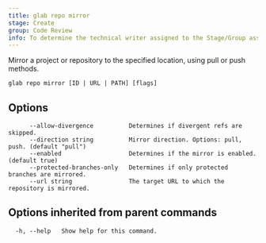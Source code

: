 ```yaml
---
title: glab repo mirror
stage: Create
group: Code Review
info: To determine the technical writer assigned to the Stage/Group associated with this page, see https://about.gitlab.com/handbook/product/ux/technical-writing/#assignments
---
```


<!--
This documentation is auto generated by a script.
Please do not edit this file directly. Run `make gen-docs` instead.
-->

Mirror a project or repository to the specified location, using pull or push methods.

```plaintext
glab repo mirror [ID | URL | PATH] [flags]
```

## Options

```plaintext
      --allow-divergence          Determines if divergent refs are skipped.
      --direction string          Mirror direction. Options: pull, push. (default "pull")
      --enabled                   Determines if the mirror is enabled. (default true)
      --protected-branches-only   Determines if only protected branches are mirrored.
      --url string                The target URL to which the repository is mirrored.
```

## Options inherited from parent commands

```plaintext
  -h, --help   Show help for this command.
```
